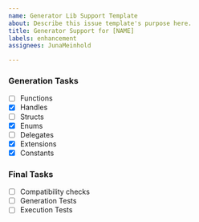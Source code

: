 ```yaml
---
name: Generator Lib Support Template
about: Describe this issue template's purpose here.
title: Generator Support for [NAME]
labels: enhancement
assignees: JunaMeinhold

---
```


### Generation Tasks
- [ ] Functions
- [x] Handles
- [ ] Structs
- [x] Enums
- [ ] Delegates
- [x] Extensions
- [x] Constants

### Final Tasks
- [ ] Compatibility checks
- [ ] Generation Tests
- [ ] Execution Tests
